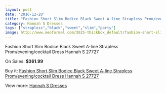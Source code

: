 ```yaml
---
layout: post
date: '2016-12-20'
title: "Fashion Short Slim Bodice Black Sweet A-line Strapless Prom/evening/cocktail Dress Hannah S 27727"
category: Hannah S Dresses
tags: ["strapless","black","sweet","slim","party"]
image: http://www.neoformal.com/3025-thickbox_default/fashion-short-slim-bodice-black-sweet-a-line-strapless-prom-evening-cocktail-dress-hannah-s-27727.jpg
---
```

Fashion Short Slim Bodice Black Sweet A-line Strapless Prom/evening/cocktail Dress Hannah S 27727

On Sales: **$361.99**
<a href="https://www.neoformal.com/en/hannah-s-dresses/1126-fashion-short-slim-bodice-black-sweet-a-line-strapless-prom-evening-cocktail-dress-hannah-s-27727.html"><amp-img layout="responsive" width="600" height="600" src="//www.neoformal.com/3025-thickbox_default/fashion-short-slim-bodice-black-sweet-a-line-strapless-prom-evening-cocktail-dress-hannah-s-27727.jpg" alt="Fashion Short Slim Bodice Black Sweet A-line Strapless Prom/evening/cocktail Dress Hannah S 27727 0" /></a>
<a href="https://www.neoformal.com/en/hannah-s-dresses/1126-fashion-short-slim-bodice-black-sweet-a-line-strapless-prom-evening-cocktail-dress-hannah-s-27727.html"><amp-img layout="responsive" width="600" height="600" src="//www.neoformal.com/3026-thickbox_default/fashion-short-slim-bodice-black-sweet-a-line-strapless-prom-evening-cocktail-dress-hannah-s-27727.jpg" alt="Fashion Short Slim Bodice Black Sweet A-line Strapless Prom/evening/cocktail Dress Hannah S 27727 1" /></a>

Buy it: [Fashion Short Slim Bodice Black Sweet A-line Strapless Prom/evening/cocktail Dress Hannah S 27727](https://www.neoformal.com/en/hannah-s-dresses/1126-fashion-short-slim-bodice-black-sweet-a-line-strapless-prom-evening-cocktail-dress-hannah-s-27727.html "Fashion Short Slim Bodice Black Sweet A-line Strapless Prom/evening/cocktail Dress Hannah S 27727")

View more: [Hannah S Dresses](https://www.neoformal.com/en/12-hannah-s-dresses "Hannah S Dresses")